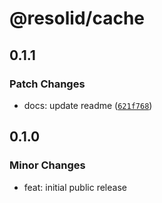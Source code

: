 # @resolid/cache

## 0.1.1

### Patch Changes

- docs: update readme ([`621f768`](https://github.com/resolid/framework/commit/621f768d7ba0448b68efac179022332f090bebc2))

## 0.1.0

### Minor Changes

- feat: initial public release
